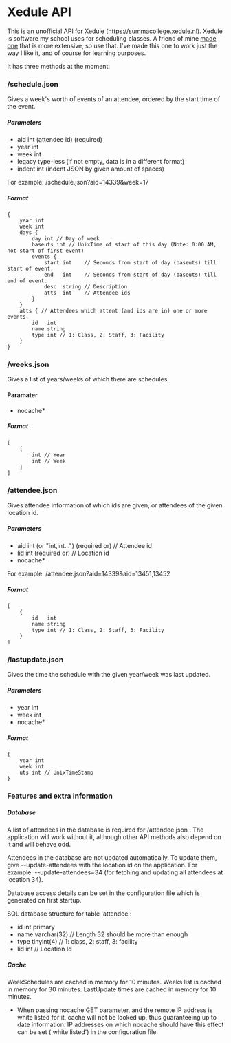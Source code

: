Xedule API
==========

This is an unofficial API for Xedule (https://summacollege.xedule.nl). Xedule is software my school uses for scheduling classes.
A friend of mine [made one](https://github.com/darkwater/xedule-api) that is more extensive, so use that. I've made this one to work just the way I like it, and of course for learning purposes. 

It has three methods at the moment:

### /schedule.json
Gives a week's worth of events of an attendee, ordered by the start time of the event.

##### Parameters
- aid    int (attendee id) (required)
- year   int
- week   int
- legacy type-less (if not empty, data is in a different format)
- indent int (indent JSON by given amount of spaces)

For example: /schedule.json?aid=14339&week=17

##### Format
	{
		year int
		week int
		days {
			day int // Day of week
			baseuts int // UnixTime of start of this day (Note: 0:00 AM, not start of first event)
			events {
				start int    // Seconds from start of day (baseuts) till start of event.
				end   int    // Seconds from start of day (baseuts) till end of event.
				desc  string // Description
				atts  int	 // Attendee ids
			}
		}
		atts { // Attendees which attent (and ids are in) one or more events. 
			id   int
			name string
			type int // 1: Class, 2: Staff, 3: Facility
		}
	}

### /weeks.json
Gives a list of years/weeks of which there are schedules.

#### Paramater
- nocache\*

##### Format
	[
		[
			int // Year
			int // Week
		]
	]

### /attendee.json
Gives attendee information of which ids are given, or attendees of the given location id.

##### Parameters
- aid int (or "int,int...") (required or) // Attendee id
- lid int (required or) // Location id
- nocache\*

For example: /attendee.json?aid=14339&aid=13451,13452

##### Format
	[
		{
			id   int
			name string
			type int // 1: Class, 2: Staff, 3: Facility
		} 
	]

### /lastupdate.json
Gives the time the schedule with the given year/week was last updated.

##### Parameters
- year int
- week int
- nocache\*

##### Format
	{
		year int
		week int
		uts int // UnixTimeStamp
	}


### Features and extra information

##### Database
A list of attendees in the database is required for /attendee.json .
The application will work without it, although other API methods also depend on it and will behave odd.

Attendees in the database are not updated automatically. To update them, give --update-attendees with the location id on the application. 
For example: --update-attendees=34 (for fetching and updating all attendees at location 34).

Database access details can be set in the configuration file which is generated on first startup.

SQL database structure for table 'attendee':
- id   int primary
- name varchar(32) // Length 32 should be more than enough
- type tinyint(4)  // 1: class, 2: staff, 3: facility
- lid  int         // Location Id

##### Cache
WeekSchedules are cached in memory for 10 minutes. 
Weeks list is cached in memory for 30 minutes.
LastUpdate times are cached in memory for 10 minutes.
* When passing nocache GET parameter, and the remote IP address is white listed for it, cache will not be looked up, thus guaranteeing up to date information. IP addresses on which nocache should have this effect can be set ('white listed') in the configuration file.

